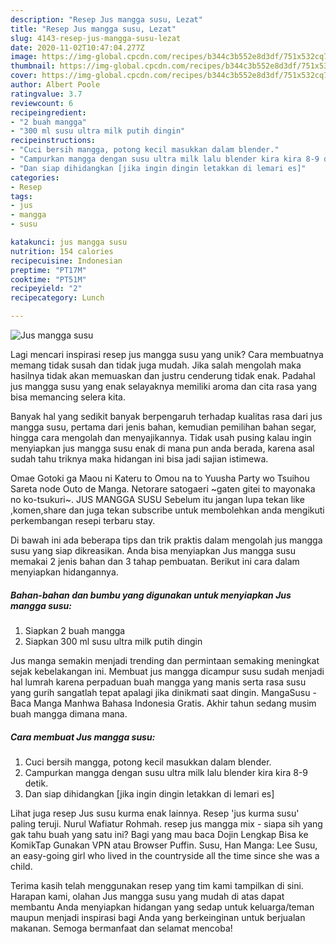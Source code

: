 ```yaml
---
description: "Resep Jus mangga susu, Lezat"
title: "Resep Jus mangga susu, Lezat"
slug: 4143-resep-jus-mangga-susu-lezat
date: 2020-11-02T10:47:04.277Z
image: https://img-global.cpcdn.com/recipes/b344c3b552e8d3df/751x532cq70/jus-mangga-susu-foto-resep-utama.jpg
thumbnail: https://img-global.cpcdn.com/recipes/b344c3b552e8d3df/751x532cq70/jus-mangga-susu-foto-resep-utama.jpg
cover: https://img-global.cpcdn.com/recipes/b344c3b552e8d3df/751x532cq70/jus-mangga-susu-foto-resep-utama.jpg
author: Albert Poole
ratingvalue: 3.7
reviewcount: 6
recipeingredient:
- "2 buah mangga"
- "300 ml susu ultra milk putih dingin"
recipeinstructions:
- "Cuci bersih mangga, potong kecil masukkan dalam blender."
- "Campurkan mangga dengan susu ultra milk lalu blender kira kira 8-9 detik."
- "Dan siap dihidangkan [jika ingin dingin letakkan di lemari es]"
categories:
- Resep
tags:
- jus
- mangga
- susu

katakunci: jus mangga susu 
nutrition: 154 calories
recipecuisine: Indonesian
preptime: "PT17M"
cooktime: "PT51M"
recipeyield: "2"
recipecategory: Lunch

---
```



![Jus mangga susu](https://img-global.cpcdn.com/recipes/b344c3b552e8d3df/751x532cq70/jus-mangga-susu-foto-resep-utama.jpg)

Lagi mencari inspirasi resep jus mangga susu yang unik? Cara membuatnya memang tidak susah dan tidak juga mudah. Jika salah mengolah maka hasilnya tidak akan memuaskan dan justru cenderung tidak enak. Padahal jus mangga susu yang enak selayaknya memiliki aroma dan cita rasa yang bisa memancing selera kita.

Banyak hal yang sedikit banyak berpengaruh terhadap kualitas rasa dari jus mangga susu, pertama dari jenis bahan, kemudian pemilihan bahan segar, hingga cara mengolah dan menyajikannya. Tidak usah pusing kalau ingin menyiapkan jus mangga susu enak di mana pun anda berada, karena asal sudah tahu triknya maka hidangan ini bisa jadi sajian istimewa.

Omae Gotoki ga Maou ni Kateru to Omou na to Yuusha Party wo Tsuihou Sareta node Outo de Manga. Netorare satogaeri ~gaten gitei to mayonaka no ko-tsukuri~. JUS MANGGA SUSU Sebelum itu jangan lupa tekan like ,komen,share dan juga tekan subscribe untuk membolehkan anda mengikuti perkembangan resepi terbaru stay.


Di bawah ini ada beberapa tips dan trik praktis dalam mengolah jus mangga susu yang siap dikreasikan. Anda bisa menyiapkan Jus mangga susu memakai 2 jenis bahan dan 3 tahap pembuatan. Berikut ini cara dalam menyiapkan hidangannya.

<!--inarticleads1-->

##### Bahan-bahan dan bumbu yang digunakan untuk menyiapkan Jus mangga susu:

1. Siapkan 2 buah mangga
1. Siapkan 300 ml susu ultra milk putih dingin


Jus manga semakin menjadi trending dan permintaan semaking meningkat sejak kebelakangan ini. Membuat jus mangga dicampur susu sudah menjadi hal lumrah karena perpaduan buah mangga yang manis serta rasa susu yang gurih sangatlah tepat apalagi jika dinikmati saat dingin. MangaSusu - Baca Manga Manhwa Bahasa Indonesia Gratis. Akhir tahun sedang musim buah mangga dimana mana. 

<!--inarticleads2-->

##### Cara membuat Jus mangga susu:

1. Cuci bersih mangga, potong kecil masukkan dalam blender.
1. Campurkan mangga dengan susu ultra milk lalu blender kira kira 8-9 detik.
1. Dan siap dihidangkan [jika ingin dingin letakkan di lemari es]


Lihat juga resep Jus susu kurma enak lainnya. Resep &#39;jus kurma susu&#39; paling teruji. Nurul Wafiatur Rohmah. resep jus mangga mix - siapa sih yang gak tahu buah yang satu ini? Bagi yang mau baca Dojin Lengkap Bisa ke KomikTap Gunakan VPN atau Browser Puffin. Susu, Han Manga: Lee Susu, an easy-going girl who lived in the countryside all the time since she was a child. 

Terima kasih telah menggunakan resep yang tim kami tampilkan di sini. Harapan kami, olahan Jus mangga susu yang mudah di atas dapat membantu Anda menyiapkan hidangan yang sedap untuk keluarga/teman maupun menjadi inspirasi bagi Anda yang berkeinginan untuk berjualan makanan. Semoga bermanfaat dan selamat mencoba!
